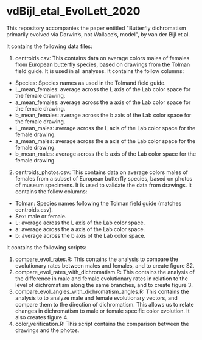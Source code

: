# vdBijl_etal_EvolLett_2020

This repository accompanies the paper entitled "Butterfly dichromatism primarily evolved via Darwin’s, not Wallace’s, model", by van der Bijl et al.

It contains the following data files:
1. centroids.csv: This contains data on average colors males of females from European butterfly species, based on drawings from the Tolman field guide. It is used in all analyses. It contains the follow columns:
- Species: Species names as used in the Tolmand field guide.
- L_mean_females: average across the L axis of the Lab color space for the female drawing.
- a_mean_females: average across the a axis of the Lab color space for the female drawing.
- b_mean_females: average across the b axis of the Lab color space for the female drawing.
- L_mean_males: average across the L axis of the Lab color space for the female drawing.
- a_mean_males: average across the a axis of the Lab color space for the female drawing.
- b_mean_males: average across the b axis of the Lab color space for the female drawing.

2. centroids_photos.csv: This contains data on average colors males of females from a subset of European butterfly species, based on photos of museum specimens. It is used to validate the data from drawings. It contains the follow columns:
- Tolman: Species names following the Tolman field guide (matches centroids.csv).
- Sex: male or female.
- L: average across the L axis of the Lab color space.
- a: average across the a axis of the Lab color space.
- b: average across the b axis of the Lab color space.

It contains the following scripts:
1. compare_evol_rates.R: This contains the analysis to compare the evolutionary rates between males and females, and to create figure S2.
2. compare_evol_rates_with_dichromatism.R: This contains the analysis of the difference in male and female evolutionary rates in relation to the level of dichromatism along the same branches, and to create figure 3. 
3. compare_evol_angles_with_dichromatism_angles.R: This contains the analysis to to analyze male and female evolutionary vectors, and compare them to the direction of dichromatism. This allows us to relate changes in dichromatism to male or female specific color evolution. It also creates figure 4.
4. color_verification.R: This script contains the comparison between the drawings and the photos.
